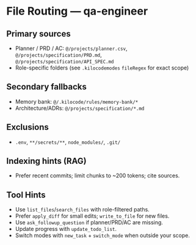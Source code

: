 # File Routing — qa-engineer

## Primary sources
- Planner / PRD / AC: `@/projects/planner.csv`, `@/projects/specification/PRD.md`, `@/projects/specification/API_SPEC.md`
- Role-specific folders (see `.kilocodemodes` `fileRegex` for exact scope)

## Secondary fallbacks
- Memory bank: `@/.kilocode/rules/memory-bank/*`
- Architecture/ADRs: `@/projects/specification/*.md`

## Exclusions
- `.env`, `**/secrets/**`, `node_modules/`, `.git/`

## Indexing hints (RAG)
- Prefer recent commits; limit chunks to ~200 tokens; cite sources.

## Tool Hints
- Use `list_files`/`search_files` with role-filtered paths.
- Prefer `apply_diff` for small edits; `write_to_file` for new files.
- Use `ask_followup_question` if planner/PRD/AC are missing.
- Update progress with `update_todo_list`.
- Switch modes with `new_task` + `switch_mode` when outside your scope.
